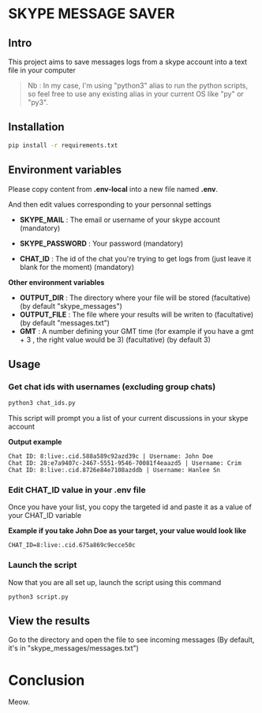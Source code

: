 # SKYPE MESSAGE SAVER

## Intro
This project aims to save messages logs from a skype account into a text file in your computer

> Nb : In my case, I'm using "python3" alias to run the python scripts, so feel free to use any existing alias in your current OS like "py" or "py3".

## Installation
```sh
pip install -r requirements.txt
```
## Environment variables
Please copy content from **.env-local** into a new file named **.env**.

And then edit values corresponding to your personnal settings

-  **SKYPE_MAIL** : The email or username of your skype account (mandatory)

- **SKYPE_PASSWORD** : Your password (mandatory)
- **CHAT_ID** : The id of the chat you're trying to get logs from (just leave it blank for the moment) (mandatory)

**Other environment variables**

- **OUTPUT_DIR** : The directory where your file will be stored (facultative) (by default "skype_messages")
- **OUTPUT_FILE** : The file where your results will be writen to (facultative) (by default "messages.txt")
- **GMT** : A number defining your GMT time (for example if you have a gmt + 3 , the right value would be 3) (facultative) (by default 3)

## Usage
### Get chat ids with usernames (excluding group chats)
```sh
python3 chat_ids.py
```
This script will prompt you a list of your current discussions in your skype account

**Output example**
```
Chat ID: 8:live:.cid.588a589c92azd39c | Username: John Doe
Chat ID: 28:e7a9407c-2467-5551-9546-70081f4eaazd5 | Username: Crim
Chat ID: 8:live:.cid.8726e84e7108azddb | Username: Hanlee Sn
```
### Edit CHAT_ID value in your .env file
Once you have your list, you copy the targeted id and paste it as a value of your CHAT_ID variable

**Example if you take John Doe as your target, your value would look like**
```
CHAT_ID=8:live:.cid.675a869c9ecce50c
```

### Launch the script
Now that you are all set up, launch the script using this command
```
python3 script.py
```

## View the results
Go to the directory and open the file to see incoming messages (By default, it's in "skype_messages/messages.txt")

# Conclusion
Meow.